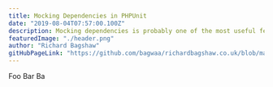```yaml
---
title: Mocking Dependencies in PHPUnit
date: "2019-08-04T07:57:00.100Z"
description: Mocking dependencies is probably one of the most useful features of testing, lets take a look at how we can accomplish this.
featuredImage: "./header.png"
author: "Richard Bagshaw"
gitHubPageLink: "https://github.com/bagwaa/richardbagshaw.co.uk/blob/master/content/blog/mocking-dependencies-in-phpunit/index.md"
---
```


Foo Bar Ba
